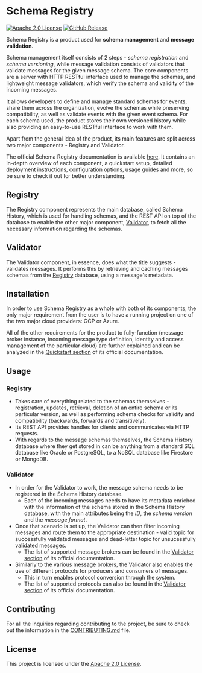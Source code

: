 # Schema Registry

[![Apache 2.0 License](https://img.shields.io/github/license/dataphos/schema-registry)](./LICENSE) 
[![GitHub Release](https://img.shields.io/github/v/release/dataphos/schema-registry?sort=semver)](https://github.com/dataphos/schema-registry/releases/latest)

Schema Registry is a product used for **schema management** and **message validation**.

Schema management itself consists of 2 steps -  *schema registration* and *schema versioning*, while message validation consists of validators that validate messages for the given message schema. The core components are a server with HTTP RESTful interface used to manage the schemas, and lightweight message validators, which verify the schema and validity of the incoming messages.

It allows developers to define and manage standard schemas for events, share them across the organization, evolve the schemas while preserving compatibility, as well as validate events with the given event schema. For each schema used, the product stores their own versioned history while also providing an easy-to-use RESTful interface to work with them.

Apart from the general idea of the product, its main features are split across two major components - Registry and Validator.

The official Schema Registry documentation is available [here](https://docs.dataphos.com/schema_registry/). It contains an in-depth overview of each component, a quickstart setup, detailed deployment instructions, configuration options, usage guides and more, so be sure to check it out for better understanding.

## Registry
The Registry component represents the main database, called Schema History, which is used for handling schemas, and the REST API on top of the database to enable the other major component, [Validator](#validator), to fetch all the necessary information regarding the schemas.

## Validator
The Validator component, in essence, does what the title suggests - validates messages. It performs this by retrieving and caching messages schemas from the [Registry](#registry) database, using a message's metadata.

## Installation
In order to use Schema Registry as a whole with both of its components, the only major requirement from the user is to have a running project on one of the two major cloud providers: GCP or Azure.

All of the other requirements for the product to fully-function (message broker instance, incoming message type definition, identity and access management of the particular cloud) are further explained and can be analyzed in the [Quickstart section](https://docs.dataphos.com/schema_registry/quickstart/) of its official documentation.

## Usage
### Registry
- Takes care of everything related to the schemas themselves - registration, updates, retrieval, deletion of an entire schema or its particular version, as well as performing schema checks for validity and compatibility (backwards, forwards and transitively).
- Its REST API provides handles for clients and communicates via HTTP requests.
- With regards to the message schemas themselves, the Schema History database where they get stored in can be anything from a standard SQL database like Oracle or PostgreSQL, to a NoSQL database like Firestore or MongoDB.

### Validator
- In order for the Validator to work, the message schema needs to be registered in the Schema History database.
  - Each of the incoming messages needs to have its metadata enriched with the information of the schema stored in the Schema History database, with the main attributes being the *ID*, the *schema version* and the *message format*.
- Once that scenario is set up, the Validator can then filter incoming messages and route them to the appropriate destination - valid topic for successfully validated messages and dead-letter topic for unsucessfully validated messages.
  -  The list of supported message brokers can be found in the [Validator section](https://docs.dataphos.com/schema_registry/what-is-schema-registry/#worker) of its official documentation.
- Similarly to the various message brokers, the Validator also enables the use of different protocols for producers and consumers of messages.
  - This in turn enables protocol conversion through the system.
  - The list of supported protocols can also be found in the [Validator section](https://docs.dataphos.com/schema_registry/what-is-schema-registry/#worker) of its official documentation.

## Contributing
For all the inquiries regarding contributing to the project, be sure to check out the information in the [CONTRIBUTING.md](CONTRIBUTING.md) file.

## License
This project is licensed under the [Apache 2.0 License](LICENSE).
